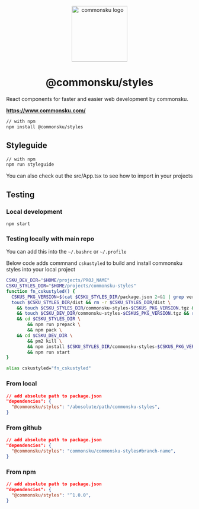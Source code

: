 <p align="center">
  <a href="https://commonsku.com/" rel="noopener" target="_blank"><img width="150" src="https://www.commonsku.com/img/commonsku-logo.svg" alt="commonsku logo"></a></p>
</p>

<h1 align="center">@commonsku/styles</h1>
React components for faster and easier web development by commonsku.

**https://www.commonsku.com/**
```sh
// with npm
npm install @commonsku/styles
```

## Styleguide
```sh
// with npm
npm run styleguide
```

You can also check out the src/App.tsx to see how to import in your projects

## Testing
### Local development
```npm start```

### Testing locally with main repo

You can add this into the `~/.bashrc` or `~/.profile`

Below code adds commnand `cskustyled` to build and install commonsku styles into your local project

```bash
CSKU_DEV_DIR="$HOME/projects/PROJ_NAME"
CSKU_STYLES_DIR="$HOME/projects/commonsku-styles"
function fn_cskustyled() {
  CSKUS_PKG_VERSION=$(cat $CSKU_STYLES_DIR/package.json 2>&1 | grep version | head -1 | awk -F: '{ print $2 }' | sed 's/[",]//g' | tr -d '[[:space:]]')
  touch $CSKU_STYLES_DIR/dist && rm -r $CSKU_STYLES_DIR/dist \
    && touch $CSKU_STYLES_DIR/commonsku-styles-$CSKUS_PKG_VERSION.tgz && rm $CSKU_STYLES_DIR/commonsku-styles-$CSKUS_PKG_VERSION.tgz \
    && touch $CSKU_DEV_DIR/commonsku-styles-$CSKUS_PKG_VERSION.tgz && rm $CSKU_DEV_DIR/commonsku-styles-$CSKUS_PKG_VERSION.tgz \
    && cd $CSKU_STYLES_DIR \
        && npm run prepack \
        && npm pack \
    && cd $CSKU_DEV_DIR \
        && pm2 kill \
        && npm install $CSKU_STYLES_DIR/commonsku-styles-$CSKUS_PKG_VERSION.tgz \
        && npm run start
}

alias cskustyled="fn_cskustyled"
```

### From local
```json
// add absolute path to package.json
"dependencies": {
  "@commonsku/styles": "/abosolute/path/commonsku-styles",
}
```
### From github
```json
// add absolute path to package.json
"dependencies": {
  "@commonsku/styles": "commonsku/commonsku-styles#branch-name",
}
```
### From npm 
```json
// add absolute path to package.json
"dependencies": {
  "@commonsku/styles": "^1.0.0",
}
```
